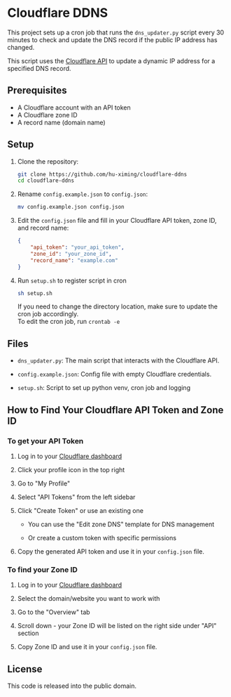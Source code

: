 # Cloudflare DDNS

This project sets up a cron job that runs the `dns_updater.py` script every 30 minutes to check and update the DNS record if the public IP address has changed.

This script uses the [Cloudflare API](https://developers.cloudflare.com/api/operations/dns-records-for-a-zone-update-dns-record) to update a dynamic IP address for a specified DNS record.

## Prerequisites

- A Cloudflare account with an API token
- A Cloudflare zone ID
- A record name (domain name)

## Setup

1. Clone the repository:

    ```sh
    git clone https://github.com/hu-ximing/cloudflare-ddns
    cd cloudflare-ddns
    ```

2. Rename `config.example.json` to `config.json`:

    ```sh
    mv config.example.json config.json
    ```

3. Edit the `config.json` file and fill in your Cloudflare API token, zone ID, and record name:

    ```json
    {
        "api_token": "your_api_token",
        "zone_id": "your_zone_id",
        "record_name": "example.com"
    }
    ```

4. Run `setup.sh` to register script in cron

    ```sh
    sh setup.sh
    ```

    If you need to change the directory location, make sure to update the cron job accordingly.  
    To edit the cron job, run `crontab -e`

## Files

- `dns_updater.py`: The main script that interacts with the Cloudflare API.

- `config.example.json`: Config file with empty Cloudflare credentials.

- `setup.sh`: Script to set up python venv, cron job and logging

## How to Find Your Cloudflare API Token and Zone ID

### To get your API Token

1. Log in to your [Cloudflare dashboard](https://dash.cloudflare.com/)

2. Click your profile icon in the top right

3. Go to "My Profile"

4. Select "API Tokens" from the left sidebar

5. Click "Create Token" or use an existing one

    - You can use the "Edit zone DNS" template for DNS management

    - Or create a custom token with specific permissions

6. Copy the generated API token and use it in your `config.json` file.

### To find your Zone ID

1. Log in to your [Cloudflare dashboard](https://dash.cloudflare.com/)

2. Select the domain/website you want to work with

3. Go to the "Overview" tab

4. Scroll down - your Zone ID will be listed on the right side under "API" section

5. Copy Zone ID and use it in your `config.json` file.

## License

This code is released into the public domain.
